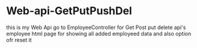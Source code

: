 # Web-api-GetPutPushDel
this is my Web Api go to EmployeeController for Get Post put delete api's
employee html page for showing all added employeed data and also option ofr reset it 
